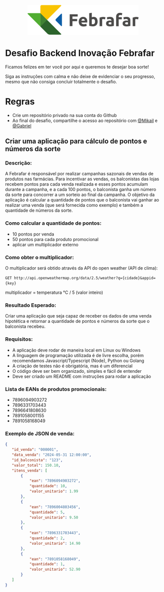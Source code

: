 <p align="center">
    <img alt="Logo Febrafar" src="https://raw.githubusercontent.com/FebrafarDev/desafio/main/static/logo-febrafar.png?raw=true" width="360">
</p>

# Desafio Backend Inovação Febrafar

Ficamos felizes em ter você por aqui e queremos te desejar boa sorte!

Siga as instruções com calma e não deixe de evidenciar o seu progresso, mesmo que não consiga concluir totalmente o desafio.

# Regras

- Crie um repositório privado na sua conta do Github
- Ao final do desafio, compartilhe o acesso ao repositório com [@Mikail](https://github.com/ajukas) e [@Gabriel](https://github.com/ggmalimpensa)

## Criar uma aplicação para cálculo de pontos e números da sorte

### Descrição:

A Febrafar é responsável por realizar campanhas sazonais de vendas de produtos nas farmácias. Para incentivar as vendas, os balconistas das lojas recebem pontos para cada venda realizada e esses pontos acumulam durante a campanha, e a cada 100 pontos, o balconista ganha um número da sorte para concorrer a um sorteio ao final da campanha. O objetivo da aplicação é calcular a quantidade de pontos que o balconista vai ganhar ao realizar uma venda (que será fornecida como exemplo) e também a quantidade de números da sorte.

### Como calcular a quantidade de pontos:
- 10 pontos por venda
- 50 pontos para cada produto promocional
- aplicar um multiplicador externo

### Como obter o multiplicador:

O multiplicador será obtido através da API do open weather (API de clima):

`GET http://api.openweathermap.org/data/2.5/weather?q={cidade}&appid={key}`

multiplicador = temperatura °C / 5 (valor inteiro)

### Resultado Esperado:

Criar uma aplicação que seja capaz de receber os dados de uma venda hipotética e retornar a quantidade de pontos e números da sorte que o balconista recebeu.

### Requisitos:
- A aplicação deve rodar de maneira local em Linux ou Windows
- A linguagem de programação utilizada é de livre escolha, porém recomendamos Javascript/Typescript (Node), Python ou Golang
- A criação de testes não é obrigatória, mas é um diferencial
- O código deve ser bem organizado, simples e fácil de entender
- Deve ser criado um README com instruções para rodar a aplicação

### Lista de EANs de produtos promocionais:
- 7896094903272
- 7896331703443
- 7896641808630
- 7891058001155
- 7891058168049

### Exemplo de JSON de venda:
```json
{
   "id_venda": "000001",
   "data_venda": "2024-05-31 12:00:00",
   "id_balconista": "123",
   "valor_total": 150.10,
   "itens_venda": [
       {
           "ean": "7896094903272",
           "quantidade": 10,
           "valor_unitario": 1.99
       },
       {
           "ean": "7896004803456",
           "quantidade": 5,
           "valor_unitario": 9.50
       },
       {
           "ean": "7896331703443",
           "quantidade": 2,
           "valor_unitario": 14.90
       },
       {
           "ean": "7891058168049",
           "quantidade": 1,
           "valor_unitario": 52.90
       }
   ]
}
```